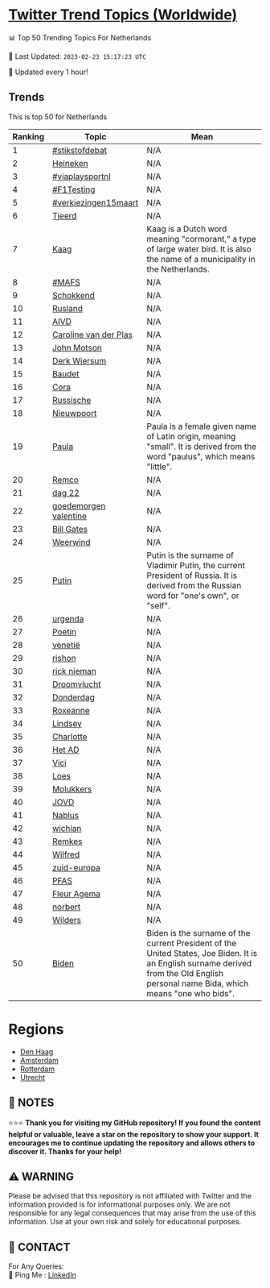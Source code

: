 [Twitter Trend Topics (Worldwide)](https://github.com/ErcinDedeoglu/Twitter-Trend-Topics)
==========


📊 Top 50 Trending Topics For Netherlands

📆 Last Updated: `2023-02-23 15:17:23 UTC`

🔧 Updated every 1 hour!


## Trends

This is top 50 for Netherlands

| Ranking | Topic | Mean |
| ------- | ------------ | ------------ |
| 1 | [#stikstofdebat](http://twitter.com/search?q=%23stikstofdebat) | N/A |
| 2 | [Heineken](http://twitter.com/search?q=Heineken) | N/A |
| 3 | [#viaplaysportnl](http://twitter.com/search?q=%23viaplaysportnl) | N/A |
| 4 | [#F1Testing](http://twitter.com/search?q=%23F1Testing) | N/A |
| 5 | [#verkiezingen15maart](http://twitter.com/search?q=%23verkiezingen15maart) | N/A |
| 6 | [Tjeerd](http://twitter.com/search?q=Tjeerd) | N/A |
| 7 | [Kaag](http://twitter.com/search?q=Kaag) | Kaag is a Dutch word meaning "cormorant," a type of large water bird. It is also the name of a municipality in the Netherlands. |
| 8 | [#MAFS](http://twitter.com/search?q=%23MAFS) | N/A |
| 9 | [Schokkend](http://twitter.com/search?q=Schokkend) | N/A |
| 10 | [Rusland](http://twitter.com/search?q=Rusland) | N/A |
| 11 | [AIVD](http://twitter.com/search?q=AIVD) | N/A |
| 12 | [Caroline van der Plas](http://twitter.com/search?q=Caroline+van+der+Plas) | N/A |
| 13 | [John Motson](http://twitter.com/search?q=John+Motson) | N/A |
| 14 | [Derk Wiersum](http://twitter.com/search?q=Derk+Wiersum) | N/A |
| 15 | [Baudet](http://twitter.com/search?q=Baudet) | N/A |
| 16 | [Cora](http://twitter.com/search?q=Cora) | N/A |
| 17 | [Russische](http://twitter.com/search?q=Russische) | N/A |
| 18 | [Nieuwpoort](http://twitter.com/search?q=Nieuwpoort) | N/A |
| 19 | [Paula](http://twitter.com/search?q=Paula) | Paula is a female given name of Latin origin, meaning "small". It is derived from the word "paulus", which means "little". |
| 20 | [Remco](http://twitter.com/search?q=Remco) | N/A |
| 21 | [dag 22](http://twitter.com/search?q=dag+22) | N/A |
| 22 | [goedemorgen valentine](http://twitter.com/search?q=goedemorgen+valentine) | N/A |
| 23 | [Bill Gates](http://twitter.com/search?q=Bill+Gates) | N/A |
| 24 | [Weerwind](http://twitter.com/search?q=Weerwind) | N/A |
| 25 | [Putin](http://twitter.com/search?q=Putin) | Putin is the surname of Vladimir Putin, the current President of Russia. It is derived from the Russian word for "one's own", or "self". |
| 26 | [urgenda](http://twitter.com/search?q=urgenda) | N/A |
| 27 | [Poetin](http://twitter.com/search?q=Poetin) | N/A |
| 28 | [venetië](http://twitter.com/search?q=veneti%c3%ab) | N/A |
| 29 | [rishon](http://twitter.com/search?q=rishon) | N/A |
| 30 | [rick nieman](http://twitter.com/search?q=rick+nieman) | N/A |
| 31 | [Droomvlucht](http://twitter.com/search?q=Droomvlucht) | N/A |
| 32 | [Donderdag](http://twitter.com/search?q=Donderdag) | N/A |
| 33 | [Roxeanne](http://twitter.com/search?q=Roxeanne) | N/A |
| 34 | [Lindsey](http://twitter.com/search?q=Lindsey) | N/A |
| 35 | [Charlotte](http://twitter.com/search?q=Charlotte) | N/A |
| 36 | [Het AD](http://twitter.com/search?q=Het+AD) | N/A |
| 37 | [Vici](http://twitter.com/search?q=Vici) | N/A |
| 38 | [Loes](http://twitter.com/search?q=Loes) | N/A |
| 39 | [Molukkers](http://twitter.com/search?q=Molukkers) | N/A |
| 40 | [JOVD](http://twitter.com/search?q=JOVD) | N/A |
| 41 | [Nablus](http://twitter.com/search?q=Nablus) | N/A |
| 42 | [wichian](http://twitter.com/search?q=wichian) | N/A |
| 43 | [Remkes](http://twitter.com/search?q=Remkes) | N/A |
| 44 | [Wilfred](http://twitter.com/search?q=Wilfred) | N/A |
| 45 | [zuid-europa](http://twitter.com/search?q=zuid-europa) | N/A |
| 46 | [PFAS](http://twitter.com/search?q=PFAS) | N/A |
| 47 | [Fleur Agema](http://twitter.com/search?q=Fleur+Agema) | N/A |
| 48 | [norbert](http://twitter.com/search?q=norbert) | N/A |
| 49 | [Wilders](http://twitter.com/search?q=Wilders) | N/A |
| 50 | [Biden](http://twitter.com/search?q=Biden) | Biden is the surname of the current President of the United States, Joe Biden. It is an English surname derived from the Old English personal name Bida, which means "one who bids". |



# Regions

* [Den Haag](</Netherlands/Den Haag.md>)
* [Amsterdam](</Netherlands/Amsterdam.md>)
* [Rotterdam](</Netherlands/Rotterdam.md>)
* [Utrecht](</Netherlands/Utrecht.md>)



## 📝 NOTES

⭐⭐⭐ **Thank you for visiting my GitHub repository! If you found the content helpful or valuable, leave a star on the repository to show your support. It encourages me to continue updating the repository and allows others to discover it. Thanks for your help!**


## ⚠️ WARNING

Please be advised that this repository is not affiliated with Twitter and the information provided is for informational purposes only. We are not responsible for any legal consequences that may arise from the use of this information. Use at your own risk and solely for educational purposes.


## 📨 CONTACT

 For Any Queries:  
            🏓 Ping Me : [LinkedIn](https://www.linkedin.com/in/ercindedeoglu/)
